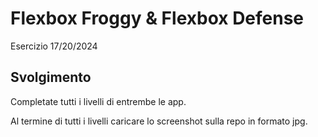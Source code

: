 Flexbox Froggy & Flexbox Defense
===
Esercizio 17/20/2024
## Svolgimento
Completate tutti i livelli di entrembe le app.

Al termine di tutti i livelli caricare lo screenshot sulla repo in formato jpg.